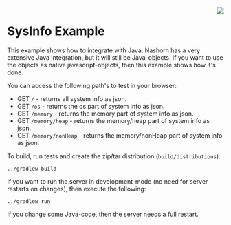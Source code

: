 <img align="right" src="https://raw.githubusercontent.com/purplejs/purplejs/master/misc/logo.png">

SysInfo Example
===============

This example shows how to integrate with Java. Nashorn has a very extensive Java integration, but it will still be Java-objects. 
If you want to use the objects as native javascript-objects, then this example shows how it's done.

You can access the following path's to test in your browser:

* GET `/` - returns all system info as json.
* GET `/os` - returns the os part of system info as json.
* GET `/memory` - returns the memory part of system info as json.
* GET `/memory/heap` - returns the memory/heap part of system info as json.
* GET `/memory/nonHeap` - returns the memory/nonHeap part of system info as json.

To build, run tests and create the zip/tar distribution (`build/distributions`):

```
../gradlew build
```

If you want to run the server in development-mode (no need for server restarts on changes), then execute the following:

```
../gradlew run
```

If you change some Java-code, then the server needs a full restart.
